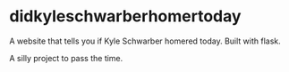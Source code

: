 # didkyleschwarberhomertoday

A website that tells you if Kyle Schwarber homered today. Built with flask.

A silly project to pass the time.

